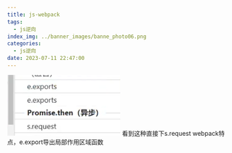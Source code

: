 ```yaml
---
title: js-webpack
tags:
  - js逆向
index_img: ../banner_images/banne_photo06.png
categories:
  - js逆向
date: 2023-07-11 22:47:00
---
```



![](../../images/Pasted%20image%2020230709222759.png)
看到这种直接下s.request
webpack特点，e.export导出局部作用区域函数

